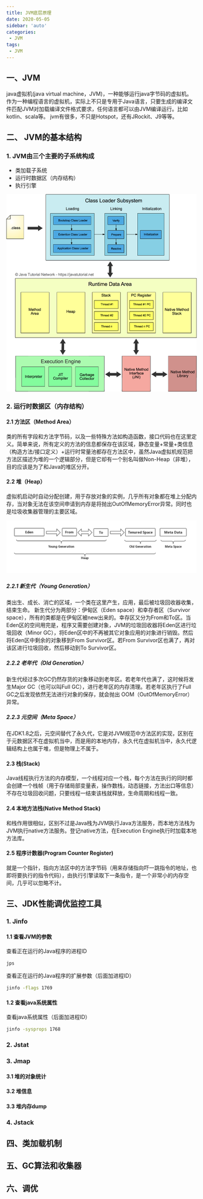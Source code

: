 ```yaml
---
title: JVM底层原理
date: 2020-05-05
sidebar: 'auto'
categories:
 - JVM
tags:
 - JVM
---
```


## 一、JVM
java虚拟机(java virtual machine，JVM)，一种能够运行java字节码的虚拟机。作为一种编程语言的虚拟机，实际上不只是专用于Java语言，只要生成的编译文件匹配JVM对加载编译文件格式要求，任何语言都可以由JVM编译运行。比如kotlin、scala等。
jvm有很多，不只是Hotspot，还有JRockit、J9等等。
## 二、 JVM的基本结构
### 1. JVM由三个主要的子系统构成
* 类加载子系统
* 运行时数据区（内存结构）
* 执行引擎
<diV align="center"><img src="../images/JVM-001.png" style="zoom:100%;" /></div>

### 2. 运行时数据区（内存结构）
#### 2.1 方法区（Method Area）
类的所有字段和方法字节码，以及一些特殊方法如构造函数，接口代码也在这里定义。简单来说，所有定义的方法的信息都保存在该区域，静态变量+常量+类信息（构造方法/接口定义）+运行时常量池都存在方法区中，虽然Java虚拟机规范把方法区描述为堆的一个逻辑部分，但是它却有一个别名叫做Non-Heap（非堆），目的应该是为了和Java的堆区分开。
#### 2.2 堆（Heap）
虚拟机启动时自动分配创建，用于存放对象的实例，几乎所有对象都在堆上分配内存，当对象无法在该空间申请到内存是将抛出OutOfMemoryError异常。同时也是垃圾收集器管理的主要区域。
<diV align="center"><img src="../images/JVM-002.png" style="zoom:100%;" /></div>

##### 2.2.1 新生代（Young Generation）
类出生、成长、消亡的区域，一个类在这里产生，应用，最后被垃圾回收器收集，结束生命。
新生代分为两部分：伊甸区（Eden space）和幸存者区（Survivor space），所有的类都是在伊甸区被new出来的。幸存区又分为From和To区。当Eden区的空间用完是，程序又需要创建对象，JVM的垃圾回收器将Eden区进行垃圾回收（Minor GC），将Eden区中的不再被其它对象应用的对象进行销毁。然后将Eden区中剩余的对象移到From Survivor区。若From Survivor区也满了，再对该区进行垃圾回收，然后移动到To Survivor区。
##### 2.2.2 老年代（Old Generation）
新生代经过多次GC仍然存货的对象移动到老年区。若老年代也满了，这时候将发生Major GC（也可以叫Full GC），进行老年区的内存清理。若老年区执行了Full GC之后发现依然无法进行对象的保存，就会抛出 OOM（OutOfMemoryError）异常。
##### 2.2.3 元空间（Meta Space）
在JDK1.8之后，元空间替代了永久代，它是对JVM规范中方法区的实现，区别在于元数据区不在虚拟机当中，而是用的本地内存，永久代在虚拟机当中，永久代逻辑结构上也属于堆，但是物理上不属于。
#### 2.3 栈(Stack)
Java线程执行方法的内存模型，一个线程对应一个栈，每个方法在执行的同时都会创建一个栈帧（用于存储局部变量表，操作数栈，动态链接，方法出口等信息）不存在垃圾回收问题，只要线程一结束该栈就释放，生命周期和线程一致。
#### 2.4 本地方法栈(Native Method Stack)
和栈作用很相似，区别不过是Java栈为JVM执行Java方法服务，而本地方法栈为JVM执行native方法服务。登记native方法，在Execution Engine执行时加载本地方法库。
#### 2.5 程序计数器(Program Counter Register)
就是一个指针，指向方法区中的方法字节码（用来存储指向吓一跳指令的地址，也即将要执行的指令代码），由执行引擎读取下一条指令，是一个非常小的内存空间，几乎可以忽略不计。
## 三、JDK性能调优监控工具
### 1. Jinfo
#### 1.1 查看JVM的参数
查看正在运行的Java程序的进程ID
```cmd
jps
```
查看正在运行的Java程序的扩展参数（后面加进程ID）
```cmd
jinfo -flags 1769
```
#### 1.2 查看java系统属性
查看java系统属性（后面加进程ID）
```cmd
jinfo -sysprops 1768
```
### 2. Jstat
### 3. Jmap
#### 3.1 堆的对象统计
#### 3.2 堆信息
#### 3.3 堆内存dump
### 4.  Jstack

## 四、类加载机制

## 五、GC算法和收集器

## 六、调优

